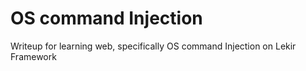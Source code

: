 # OS command Injection
 Writeup for learning web, specifically OS command Injection on Lekir Framework
